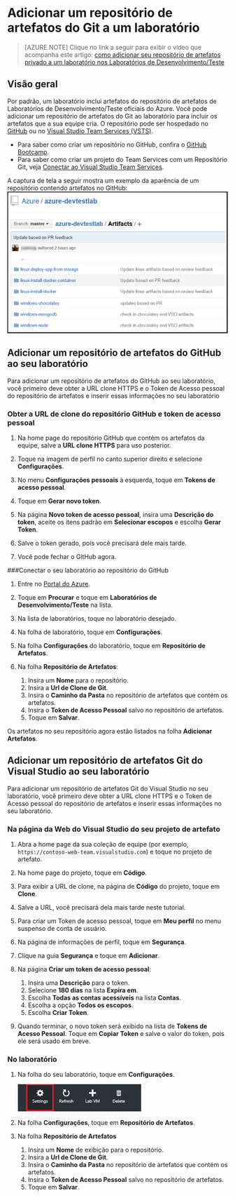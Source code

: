 <properties
	pageTitle="Adicionar um repositório de artefatos do Git a um laboratório | Microsoft Azure"
	description="Adicione um repositório Git do GitHub ou do Visual Studio Team Services para seus artefatos personalizados para seus Laboratórios de Desenvolvimento/Teste"
	services="devtest-lab,virtual-machines,visual-studio-online"
	documentationCenter="na"
	authors="tomarcher"
	manager="douge"
	editor=""/>

<tags
	ms.service="devtest-lab"
	ms.workload="na"
	ms.tgt_pltfrm="na"
	ms.devlang="na"
	ms.topic="article"
	ms.date="05/08/2016"
	ms.author="tarcher"/>

# Adicionar um repositório de artefatos do Git a um laboratório

> [AZURE.NOTE] Clique no link a seguir para exibir o vídeo que acompanha este artigo: [como adicionar seu repositório de artefatos privado a um laboratório nos Laboratórios de Desenvolvimento/Teste](/documentation/videos/how-to-add-your-private-artifacts-repository-in-a-devtest-lab)

## Visão geral

Por padrão, um laboratório inclui artefatos do repositório de artefatos de Laboratórios de Desenvolvimento/Teste oficiais do Azure. Você pode adicionar um repositório de artefatos do Git ao laboratório para incluir os artefatos que a sua equipe cria. O repositório pode ser hospedado no [GitHub](https://github.com) ou no [Visual Studio Team Services (VSTS)](https://visualstudio.com).

- Para saber como criar um repositório no GitHub, confira o [GitHub Bootcamp](https://help.github.com/categories/bootcamp/).
- Para saber como criar um projeto do Team Services com um Repositório Git, veja [Conectar ao Visual Studio Team Services](https://www.visualstudio.com/get-started/setup/connect-to-visual-studio-online).

A captura de tela a seguir mostra um exemplo da aparência de um repositório contendo artefatos no GitHub: ![Repositório de artefatos de exemplo no GitHub](./media/devtest-lab-add-artifact-repo/devtestlab-github-artifact-repo-home.png)

## Adicionar um repositório de artefatos do GitHub ao seu laboratório

Para adicionar um repositório de artefatos do GitHub ao seu laboratório, você primeiro deve obter a URL clone HTTPS e o Token de Acesso pessoal do repositório de artefatos e inserir essas informações no seu laboratório

### Obter a URL de clone do repositório GitHub e token de acesso pessoal

1. Na home page do repositório GitHub que contém os artefatos da equipe, salve a **URL clone HTTPS** para uso posterior.

1. Toque na imagem de perfil no canto superior direito e selecione **Configurações**.

1. No menu **Configurações pessoais** à esquerda, toque em **Tokens de acesso pessoal**.

1. Toque em **Gerar novo token**.

1. Na página **Novo token de acesso pessoal**, insira uma **Descrição do token**, aceite os itens padrão em **Selecionar escopos** e escolha **Gerar Token**.

1. Salve o token gerado, pois você precisará dele mais tarde.

1. Você pode fechar o GitHub agora.

###Conectar o seu laboratório ao repositório do GitHub

1. Entre no [Portal do Azure](http://go.microsoft.com/fwlink/p/?LinkID=525040).

1. Toque em **Procurar** e toque em **Laboratórios de Desenvolvimento/Teste** na lista.

1. Na lista de laboratórios, toque no laboratório desejado.

1. Na folha de laboratório, toque em **Configurações**.

1. Na folha **Configurações** do laboratório, toque em **Repositório de Artefatos**.

1. Na folha **Repositório de Artefatos**:

    1. Insira um **Nome** para o repositório.
    1. Insira a **Url de Clone de Git**.
    2. Insira o **Caminho da Pasta** no repositório de artefatos que contém os artefatos.
    3. Insira o **Token de Acesso Pessoal** salvo no repositório de artefatos.
    4. Toque em **Salvar**.

Os artefatos no seu repositório agora estão listados na folha **Adicionar Artefatos**.

## Adicionar um repositório de artefatos Git do Visual Studio ao seu laboratório

Para adicionar um repositório de artefatos Git do Visual Studio no seu laboratório, você primeiro deve obter a URL clone HTTPS e o Token de Acesso pessoal do repositório de artefatos e inserir essas informações no seu laboratório.

### Na página da Web do Visual Studio do seu projeto de artefato

1. Abra a home page da sua coleção de equipe (por exemplo, `https://contoso-web-team.visualstudio.com`) e toque no projeto de artefato.

2. Na home page do projeto, toque em **Código**.

1. Para exibir a URL de clone, na página de **Código** do projeto, toque em **Clone**.

1. Salve a URL, você precisará dela mais tarde neste tutorial.

1. Para criar um Token de acesso pessoal, toque em **Meu perfil** no menu suspenso de conta de usuário.

1. Na página de informações de perfil, toque em **Segurança**.

1. Clique na guia **Segurança** e toque em **Adicionar**.

1. Na página **Criar um token de acesso pessoal**:

    1. Insira uma **Descrição** para o token.
    2. Selecione **180 dias** na lista **Expira em**.
    3. Escolha **Todas as contas acessíveis** na lista **Contas**.
    4. Escolha a opção **Todos os escopos**.
    5. Escolha **Criar Token**.

1. Quando terminar, o novo token será exibido na lista de **Tokens de Acesso Pessoal**. Toque em **Copiar Token** e salve o valor do token, pois ele será usado em breve.

### No laboratório

1. Na folha do seu laboratório, toque em **Configurações**.

    ![Escolha Configurações](./media/devtest-lab-add-artifact-repo/devtestlab-add-artifacts-repo-open-dtl-settings.png)

1. Na folha **Configurações**, toque em **Repositório de Artefatos**.

1. Na folha **Repositório de Artefatos**

    1. Insira um **Nome** de exibição para o repositório.
    1. Insira a **Url de Clone de Git**.
    2. Insira o **Caminho da Pasta** no repositório de artefatos que contém os artefatos.
    3. Insira o **Token de Acesso Pessoal** salvo no repositório de artefatos.
    4. Toque em **Salvar**.

<!---HONumber=AcomDC_0518_2016-->
